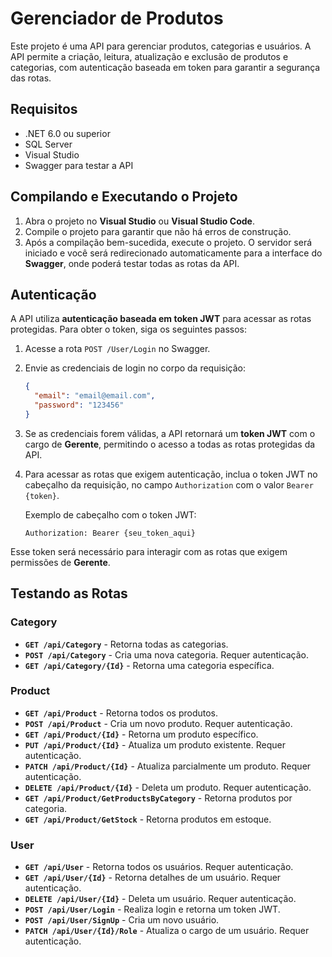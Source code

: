 # Gerenciador de Produtos

Este projeto é uma API para gerenciar produtos, categorias e usuários. A API permite a criação, leitura, atualização e exclusão de produtos e categorias, com autenticação baseada em token para garantir a segurança das rotas.

## Requisitos

- .NET 6.0 ou superior
- SQL Server
- Visual Studio
- Swagger para testar a API

## Compilando e Executando o Projeto

1. Abra o projeto no **Visual Studio** ou **Visual Studio Code**.
2. Compile o projeto para garantir que não há erros de construção.
3. Após a compilação bem-sucedida, execute o projeto. O servidor será iniciado e você será redirecionado automaticamente para a interface do **Swagger**, onde poderá testar todas as rotas da API.

## Autenticação

A API utiliza **autenticação baseada em token JWT** para acessar as rotas protegidas. Para obter o token, siga os seguintes passos:

1. Acesse a rota `POST /User/Login` no Swagger.
2. Envie as credenciais de login no corpo da requisição:

    ```json
    {
      "email": "email@email.com",
      "password": "123456"
    }
    ```

3. Se as credenciais forem válidas, a API retornará um **token JWT** com o cargo de **Gerente**, permitindo o acesso a todas as rotas protegidas da API.
4. Para acessar as rotas que exigem autenticação, inclua o token JWT no cabeçalho da requisição, no campo `Authorization` com o valor `Bearer {token}`.

    Exemplo de cabeçalho com o token JWT:

    ```
    Authorization: Bearer {seu_token_aqui}
    ```

Esse token será necessário para interagir com as rotas que exigem permissões de **Gerente**.

## Testando as Rotas

### Category

- **`GET /api/Category`** - Retorna todas as categorias.
- **`POST /api/Category`** - Cria uma nova categoria. Requer autenticação.
- **`GET /api/Category/{Id}`** - Retorna uma categoria específica.

### Product 

- **`GET /api/Product`** - Retorna todos os produtos.
- **`POST /api/Product`** - Cria um novo produto. Requer autenticação.
- **`GET /api/Product/{Id}`** - Retorna um produto específico.
- **`PUT /api/Product/{Id}`** - Atualiza um produto existente. Requer autenticação.
- **`PATCH /api/Product/{Id}`** - Atualiza parcialmente um produto. Requer autenticação.
- **`DELETE /api/Product/{Id}`** - Deleta um produto. Requer autenticação.
- **`GET /api/Product/GetProductsByCategory`** - Retorna produtos por categoria.
- **`GET /api/Product/GetStock`** - Retorna produtos em estoque.

### User

- **`GET /api/User`** - Retorna todos os usuários. Requer autenticação.
- **`GET /api/User/{Id}`** - Retorna detalhes de um usuário. Requer autenticação.
- **`DELETE /api/User/{Id}`** - Deleta um usuário. Requer autenticação.
- **`POST /api/User/Login`** - Realiza login e retorna um token JWT.
- **`POST /api/User/SignUp`** - Cria um novo usuário.
- **`PATCH /api/User/{Id}/Role`** - Atualiza o cargo de um usuário. Requer autenticação.
